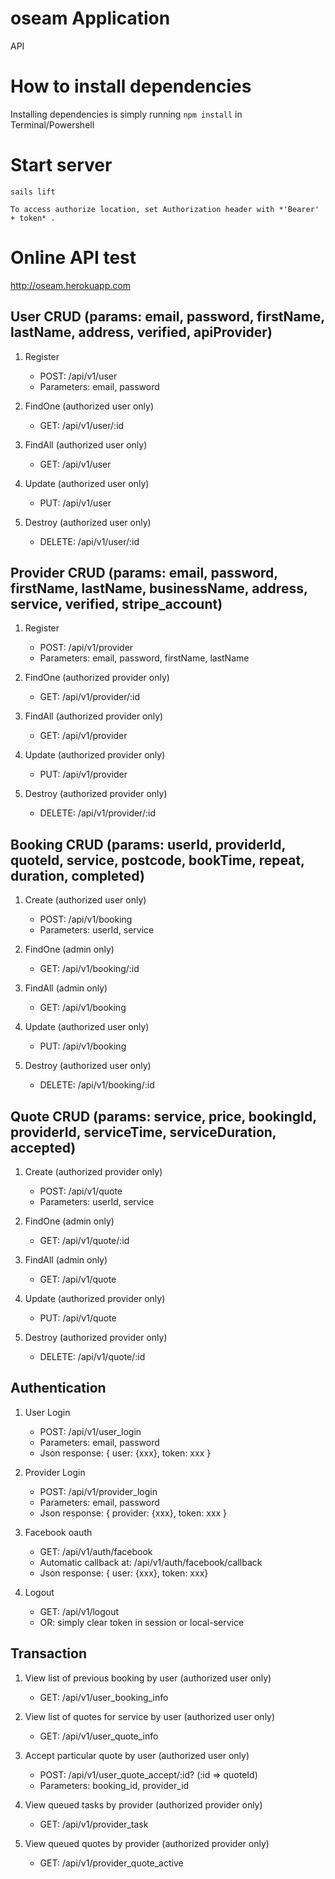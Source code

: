 # oseam Application
API

# How to install dependencies
Installing dependencies is simply running ```npm install``` in Terminal/Powershell

# Start server
```
sails lift
```
```
To access authorize location, set Authorization header with *'Bearer' + token* .
```
# Online API test
http://oseam.herokuapp.com

## User CRUD (params: email, password, firstName, lastName, address, verified, apiProvider)

1. Register
	* POST: /api/v1/user
	* Parameters: email, password

2. FindOne (authorized user only)
	* GET: /api/v1/user/:id

3. FindAll (authorized user only)
	* GET: /api/v1/user

4. Update (authorized user only)
	* PUT: /api/v1/user

5. Destroy (authorized user only)
	* DELETE: /api/v1/user/:id

## Provider CRUD (params: email, password, firstName, lastName, businessName, address, service, verified, stripe_account)

1. Register
	* POST: /api/v1/provider
	* Parameters: email, password, firstName, lastName

2. FindOne (authorized provider only)
	* GET: /api/v1/provider/:id

3. FindAll (authorized provider only)
	* GET: /api/v1/provider

4. Update (authorized provider only)
	* PUT: /api/v1/provider

5. Destroy (authorized provider only)
	* DELETE: /api/v1/provider/:id

## Booking CRUD (params: userId, providerId, quoteId, service, postcode, bookTime, repeat, duration, completed)

1. Create (authorized user only)
	* POST: /api/v1/booking
	* Parameters: userId, service

2. FindOne (admin only)
	* GET: /api/v1/booking/:id

3. FindAll (admin only)
	* GET: /api/v1/booking

4. Update (authorized user only)
	* PUT: /api/v1/booking

5. Destroy (authorized user only)
	* DELETE: /api/v1/booking/:id

## Quote CRUD (params: service, price, bookingId, providerId, serviceTime, serviceDuration, accepted)

1. Create (authorized provider only)
	* POST: /api/v1/quote
	* Parameters: userId, service

2. FindOne (admin only)
	* GET: /api/v1/quote/:id

3. FindAll (admin only)
	* GET: /api/v1/quote

4. Update (authorized provider only)
	* PUT: /api/v1/quote

5. Destroy (authorized provider only)
	* DELETE: /api/v1/quote/:id

## Authentication

1. User Login
	* POST: /api/v1/user_login
	* Parameters: email, password
	* Json response: { user: {xxx}, token: xxx }

2. Provider Login
	* POST: /api/v1/provider_login
	* Parameters: email, password
	* Json response: { provider: {xxx}, token: xxx }

3. Facebook oauth
	* GET: /api/v1/auth/facebook
	* Automatic callback at: /api/v1/auth/facebook/callback
	* Json response: { user: {xxx}, token: xxx}

4. Logout
	* GET: /api/v1/logout
	* OR: simply clear token in session or local-service

## Transaction

1. View list of previous booking by user (authorized user only)
	* GET: /api/v1/user_booking_info

2. View list of quotes for service by user (authorized user only)
	* GET: /api/v1/user_quote_info

3. Accept particular quote by user (authorized user only)
	* POST: /api/v1/user_quote_accept/:id? (:id => quoteId)
	* Parameters: booking_id, provider_id

4. View queued tasks by provider (authorized provider only)
	* GET: /api/v1/provider_task

5. View queued quotes by provider (authorized provider only)
	* GET: /api/v1/provider_quote_active